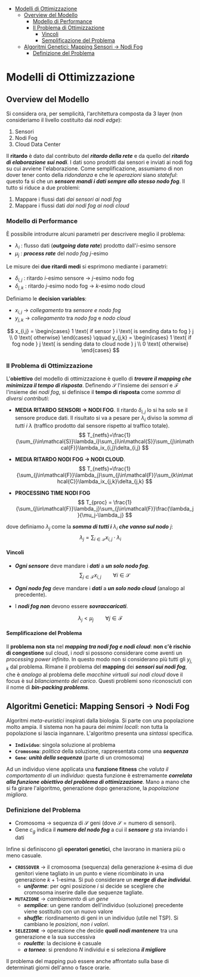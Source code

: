 - [Modelli di Ottimizzazione](#modelli-di-ottimizzazione)
  - [Overview del Modello](#overview-del-modello)
    - [Modello di Performance](#modello-di-performance)
    - [Il Problema di Ottimizzazione](#il-problema-di-ottimizzazione)
      - [Vincoli](#vincoli)
      - [Semplificazione del Problema](#semplificazione-del-problema)
  - [Algoritmi Genetici: Mapping Sensori &rarr; Nodi Fog](#algoritmi-genetici-mapping-sensori-nodi-fog)
    - [Definizione del Problema](#definizione-del-problema)

# Modelli di Ottimizzazione

## Overview del Modello

Si considera ora, per semplicità, l'architettura composta da 3 layer (non consideriamo il livello costituito dai *nodi edge*):

1. Sensori
2. Nodi Fog
3. Cloud Data Center

Il **ritardo** è dato dal contributo del ***ritardo della rete*** e da quello del ***ritardo di elaborazione sui nodi***. I dati sono prodotti dai sensori e inviati ai nodi fog su cui avviene l'elaborazione. Come semplificazione, assumiamo di non dover tener conto della *ridondanza* e che le *operazioni* siano *stateful*: questo fa si che un ***sensore mandi i dati sempre allo stesso nodo fog***. Il tutto si riduce a due problemi:

1. Mappare i flussi dati *dai sensori ai nodi fog*
2. Mappare i flussi dati *dai nodi fog ai nodi cloud*

### Modello di Performance

È possibile introdurre alcuni parametri per descrivere meglio il problema:

- $\lambda_i$ : flusso dati (***outgoing data rate***) prodotto dall'$i$-esimo sensore
- $\mu_j$ : ***process rate*** del *nodo fog* $j$-esimo

Le misure dei **due ritardi medi** si esprimono mediante i parametri:

- $\delta_{i,j}$ : ritardo $i$-esimo sensore &rarr; $j$-esimo nodo fog
- $\delta_{j,k}$ : ritardo $j$-esimo nodo fog &rarr; $k$-esimo nodo cloud

Definiamo le **decision variables**:

- $x_{i,j}$ &rarr; *collegamento* tra *sensore e nodo fog*
- $y_{j,k}$ &rarr; *collegamento* tra *nodo fog* e *nodo cloud*

$$
x_{i,j} = 
\begin{cases} 1 \text{ if sensor } i \text{ is sending data to fog } j \\
0 \text{ otherwise}
\end{cases} \qquad
y_{j,k} = 
\begin{cases} 1 \text{ if fog node } j \text{ is sending data to cloud node } j \\
0 \text{ otherwise}
\end{cases}
$$

### Il Problema di Ottimizzazione

L'**obiettivo** del modello di ottimizzazione è quello di ***trovare il mapping che minimizza il tempo di risposta***. Definendo $\mathcal{S}$ l'insieme dei *sensori* e $\mathcal{F}$ l'insieme dei *nodi fog*, si definisce il **tempo di risposta** come *somma di diversi contributi*:

- **MEDIA RITARDO SENSORI &rarr; NODI FOG**. Il ritardo $\delta_{i,j}$ lo si ha solo se il sensore produce dati. Il risultato si va a pesare per $\lambda_i$ diviso la *somma di tutti i* $\lambda$ (traffico prodotto dal sensore rispetto al traffico totale).
  $$
  T_{netfs}=\frac{1}{\sum_{i\in\mathcal{S}}\lambda_i}\sum_{i\in\mathcal{S}}\sum_{j\in\mathcal{F}}\lambda_ix_{i,j}\delta_{i,j}
  $$

- **MEDIA RITARDO NODI FOG &rarr; NODI CLOUD**.
  $$
  T_{netfs}=\frac{1}{\sum_{j\in\mathcal{F}}\lambda_j}\sum_{j\in\mathcal{F}}\sum_{k\in\mathcal{C}}\lambda_ix_{j,k}\delta_{j,k}
  $$

- **PROCESSING TIME NODI FOG**
  $$
  T_{proc} = \frac{1}{\sum_{j\in\mathcal{F}}\lambda_j}\sum_{j\in\mathcal{F}}\frac{\lambda_j}{\mu_j-\lambda_j}
  $$

dove definiamo $\lambda_j$ come la ***somma di tutti i*** $\lambda_i$ ***che vanno sul nodo*** $j$:
$$
\lambda_j = \sum_{i\in\mathcal{S}}x_{i,j}\cdot \lambda_i
$$
#### Vincoli

- ***Ogni sensore*** deve mandare i ***dati*** a ***un solo nodo fog***.
  $$
  \sum_{j\in\mathcal{F}}x_{i,j} \qquad \forall i \in \mathcal{S}
  $$

- ***Ogni nodo fog*** deve mandare i ***dati*** a ***un solo nodo cloud*** (analogo al precedente).
- I ***nodi fog non*** devono essere ***sovraccaricati***.

$$
\lambda_j < \mu_j \qquad \forall j \in \mathcal{F}
$$

#### Semplificazione del Problema

Il **problema non sta** nel ***mapping tra nodi fog e nodi cloud***: **non c'è rischio di congestione** sul cloud, i *nodi* si possono considerare come aventi un *processing power infinito*. In questo modo non si considerano più tutti gli $y_{j,k}$ dal problema. Rimane il problema del **mapping** dei ***sensori sui nodi fog***, che è *analogo* al problema delle *macchine virtuali sui nodi cloud* dove il focus è sul *bilanciamento del carico*. Questi problemi sono riconosciuti con il nome di ***bin-packing problems***.

## Algoritmi Genetici: Mapping Sensori &rarr; Nodi Fog

Algoritmi *meta-euristici* inspirati dalla biologia. Si parte con una popolazione molto ampia. Il sistema non ha paura dei *minimi locali*: non tutta la popolazione si lascia ingannare. L'algoritmo presenta una *sintassi* specifica.

- **`Individuo`**: singola soluzione al problema
- **`Cromosoma`**: *politica* della soluzione, rappresentata come una ***sequenza***
- **`Gene`**: ***unità della sequenza*** (parte di un cromosoma)

Ad un individuo viene applicata una **funzione fitness** che *valuta il comportamento di un individuo*: questa funzione è estremamente ***correlata alla funzione obiettivo del problema di ottimizzazione***. Mano a mano che si fa girare l'algoritmo, generazione dopo generazione, la *popolazione migliora*.

### Definizione del Problema

- Cromosoma &rarr; sequenza di $\mathcal{S}$ geni (dove $\mathcal{S} = \text{numero di sensori}$).
- Gene $c_g$ indica il ***numero del nodo fog*** a cui il ***sensore*** $g$ sta inviando i dati

Infine si definiscono gli **operatori genetici**, che lavorano in maniera più o meno casuale.

- **`CROSSOVER`** &rarr; il cromosoma (sequenza) della generazione $k$-esima di due genitori viene tagliato in un punto e viene ricombinato in una generazione $k+1$-esima. Si può considerare un ***merge di due individui***.
  - ***uniforme***: per ogni posizione $i$ si decide se scegliere che cromosoma inserire dalle due sequenze tagliate.
- **`MUTAZIONE`** &rarr; *cambiamento* di *un gene*
  - ***semplice***: un gene random dell'individuo (soluzione) precedente viene sostituito con un nuovo valore
  - ***shuffle***: riordinamento di geni in un individuo (utile nel TSP). Si cambiano le *posizioni*, *non i valori*.
- **`SELEZIONE`** &rarr; operazione che decide ***quali nodi mantenere*** tra una generazione e la sua successiva
  - ***roulette***: la decisione è casuale
  - ***a torneo***: si prendono $N$ individui e si seleziona ***il migliore***

Il problema del mapping può essere anche affrontato sulla base di determinati giorni dell'anno o fasce orarie.
